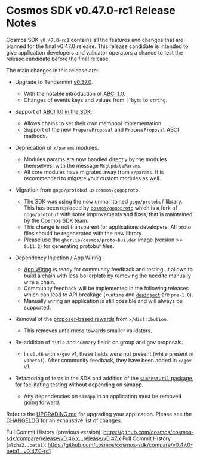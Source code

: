 # Cosmos SDK v0.47.0-rc1 Release Notes

Cosmos SDK `v0.47.0-rc1` contains all the features and changes that are planned for the final v0.47.0 release.
This release candidate is intended to give application developers and validator operators a chance to test the release candidate before the final release.

The main changes in this release are:

* Upgrade to Tendermint [v0.37.0](https://github.com/tendermint/tendermint/blob/v0.37.0-rc2/CHANGELOG_PENDING.md).
    * With the notable introduction of [ABCI 1.0](https://medium.com/the-interchain-foundation/tendermints-new-application-blockchain-interface-abci-86d46bd6f987).
    * Changes of events keys and values from `[]byte` to `string`.

* Support of [ABCI 1.0 in the SDK](https://docs.cosmos.network/v0.47/building-apps/app-mempool).
    * Allows chains to set their own mempool implementation.
    * Support of the new `PrepareProposal` and `ProcessProposal` ABCI methods.

* Deprecation of `x/params` modules.
    * Modules params are now handled directly by the modules themselves, with the message `MsgUpdateParams`.
    * All core modules have migrated away from `x/params`. It is recommended to migrate your custom modules as well.

* Migration from `gogo/protobuf` to `cosmos/gogoproto`.
    * The SDK was using the now unmaintained `gogo/protobuf` library. This has been replaced by [`cosmos/gogoproto`](https://github.com/cosmos/gogoproto) which is a fork of `gogo/protobuf` with some improvements and fixes, that is maintained by the Cosmos SDK team.
    * This change is not transparent for applications developers. All proto files should be regenerated with the new library.
    * Please use the `ghcr.io/cosmos/proto-builder` image (version >= `0.11.2`) for generating protobuf files.

* Dependency Injection / App Wiring
    * [App Wiring](https://docs.cosmos.network/v0.47/building-apps/app-go-v2) is ready for community feedback and testing. It allows to build a chain with less boilerplate by removing the need to manually wire a chain.
    * Community feedback will be implemented in the following releases which can lead to API breakage (`runtime` and [`depinject`](https://docs.cosmos.network/v0.47/tooling/depinject) are `pre-1.0`).
    * Manually wiring an application is still possible and will always be supported.

* Removal of the [proposer-based rewards](https://github.com/cosmos/cosmos-sdk/issues/12667) from `x/distribution`.
    * This removes unfairness towards smaller validators.

* Re-addition of `title` and `summary` fields on group and gov proposals.
    * In `v0.46` with `x/gov` v1, these fields were not present (while present in `v1beta1`). After community feedback, they have been added in `x/gov` v1.

* Refactoring of tests in the SDK and addition of the [`simtestutil` package](https://pkg.go.dev/github.com/cosmos/cosmos-sdk/testutil/sims), for facilitating testing without depending on simapp.
    * Any dependencies on `simapp` in an application must be removed going forward.

Refer to the [UPGRADING.md](https://github.com/cosmos/cosmos-sdk/blob/release/v0.47.x/UPGRADING.md) for upgrading your application.
Please see the [CHANGELOG](https://github.com/cosmos/cosmos-sdk/blob/release/v0.47.x/CHANGELOG.md) for an exhaustive list of changes.

Full Commit History (previous version): https://github.com/cosmos/cosmos-sdk/compare/release/v0.46.x...release/v0.47.x
Full Commit History (`alpha2..beta1`): https://github.com/cosmos/cosmos-sdk/compare/v0.47.0-beta1...v0.47.0-rc1
